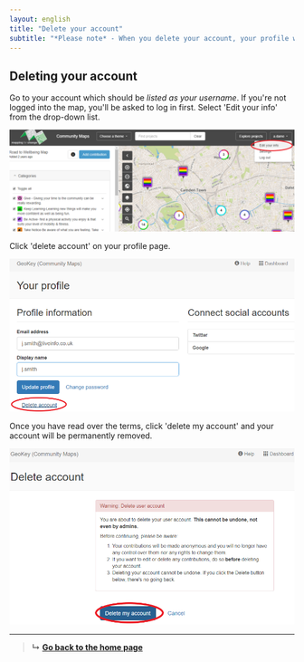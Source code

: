 ```yaml
---
layout: english
title: "Delete your account"
subtitle: "*Please note* - When you delete your account, your profile will be permanently removed and your contributions will be made anonymous."
---
```


## Deleting your account

Go to your account which should be *listed as your username*. If you're not logged into the map, you'll be asked to log in first. Select 'Edit your info' from the drop-down list.

![Delete account edit your info](/images/en/delete-account-edit-your-info.PNG)

Click 'delete account' on your profile page.

![Delete account button](/images/en/delete-account-button.png)

Once you have read over the terms, click 'delete my account' and your account will be permanently removed.

![Delete account final](/images/en/delete-account-final.png)

---

> **&#8627;** [**Go back to the home page**](index.html)
